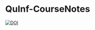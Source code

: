 # QuInf-CourseNotes



[![DOI](https://zenodo.org/badge/973992624.svg)](https://doi.org/10.5281/zenodo.15294119)


